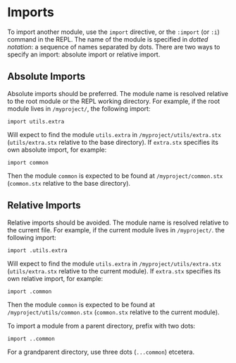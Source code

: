 # Imports
To import another module, use the `import` directive, or the `:import` (or `:i`)
command in the REPL.  The name of the module is specified in _dotted notation_:
a sequence of names separated by dots.  There are two ways to specify an import:
absolute import or relative import.


## Absolute Imports
Absolute imports should be preferred.  The module name is resolved relative
to the root module or the REPL working directory.
For example, if the root module lives in `/myproject/`, the following import:

    import utils.extra

Will expect to find the module `utils.extra` in `/myproject/utils/extra.stx`
(`utils/extra.stx` relative to the base directory).  If `extra.stx` specifies its
own absolute import, for example:

    import common

Then the module `common` is expected to be found at `/myproject/common.stx`
(`common.stx` relative to the base directory).


## Relative Imports
Relative imports should be avoided.  The module name is resolved relative
to the current file.
For example, if the current module lives in `/myproject/`. the following import:

    import .utils.extra

Will expect to find the module `utils.extra` in `/myproject/utils/extra.stx`
(`utils/extra.stx` relative to the current module).  If `extra.stx` specifies
its own relative import, for example:

    import .common

Then the module `common` is expected to be found at `/myproject/utils/common.stx`
(`common.stx` relative to the current module).

To import a module from a parent directory, prefix with two dots:

    import ..common

For a grandparent directory, use three dots (`...common`) etcetera.